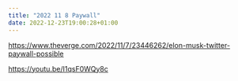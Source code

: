 ```yaml
---
title: "2022 11 8 Paywall"
date: 2022-12-23T19:00:28+01:00
---
```


https://www.theverge.com/2022/11/7/23446262/elon-musk-twitter-paywall-possible

https://youtu.be/I1qsF0WQy8c

